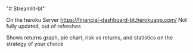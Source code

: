 "# Streamlit-bt" 

On the heroku Server https://financial-dashboard-bt.herokuapp.com/
  Not fully updated, out of refreshes 

Shows returns graph, pie chart, risk vs returns, and statistics on the strategy of your choice 
